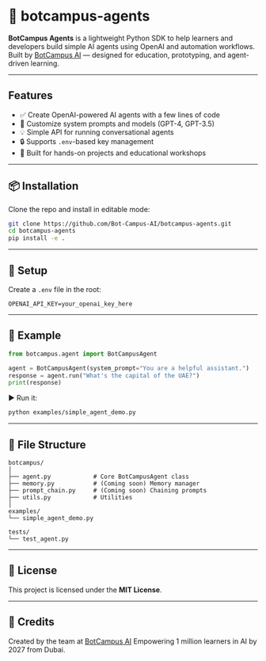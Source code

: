
# 🧠 botcampus-agents

**BotCampus Agents** is a lightweight Python SDK to help learners and developers build simple AI agents using OpenAI and automation workflows.  
Built by [BotCampus AI](https://www.botcampus.ai) — designed for education, prototyping, and agent-driven learning.

---

##  Features

- ✅ Create OpenAI-powered AI agents with a few lines of code
- 🧩 Customize system prompts and models (GPT-4, GPT-3.5)
- 💡 Simple API for running conversational agents
- 🔒 Supports `.env`-based key management
- 🧪 Built for hands-on projects and educational workshops

---

## 📦 Installation

Clone the repo and install in editable mode:

```bash
git clone https://github.com/Bot-Campus-AI/botcampus-agents.git
cd botcampus-agents
pip install -e .
````

---

## 🔐 Setup

Create a `.env` file in the root:

```env
OPENAI_API_KEY=your_openai_key_here
```

---

## 🧪 Example

```python
from botcampus.agent import BotCampusAgent

agent = BotCampusAgent(system_prompt="You are a helpful assistant.")
response = agent.run("What's the capital of the UAE?")
print(response)
```

▶️ Run it:

```bash
python examples/simple_agent_demo.py
```

---

## 🧰 File Structure

```
botcampus/
│
├── agent.py            # Core BotCampusAgent class
├── memory.py           # (Coming soon) Memory manager
├── prompt_chain.py     # (Coming soon) Chaining prompts
├── utils.py            # Utilities
│
examples/
└── simple_agent_demo.py

tests/
└── test_agent.py
```

---

## 📄 License

This project is licensed under the **MIT License**.

---

## 🙌 Credits

Created by the team at [BotCampus AI](https://www.botcampus.ai)
Empowering 1 million learners in AI by 2027 from Dubai.